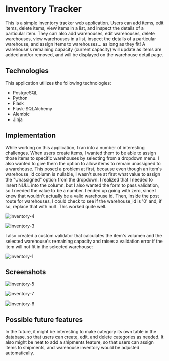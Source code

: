 # Inventory Tracker

This is a simple inventory tracker web application. Users can add items, edit items, delete items, view items in a list, and inspect the details of a particular item. 
They can also add warehouses, edit warehouses, delete warehouses, view warehouses in a list, inspect the details of a particular warehouse, and assign items to warehouses...
as long as they fit! A warehouse's remaining capacity (current capacity) will update as items are added and/or removed, and will be displayed on the warehouse detail page.

## Technologies

This application utilizes the following technologies:

- PostgreSQL
- Python
- Flask
- Flask-SQLAlchemy
- Alembic
- Jinja

## Implementation

While working on this application, I ran into a number of interesting challenges. When users create items, I wanted them to be able to assign those items to specific warehouses by selecting from a dropdown menu. I also wanted to give them the option to allow items to remain unassigned to a warehouse. This posed a problem at first, because even though an item's warehouse_id column is nullable, I wasn't sure at first what value to assign the "Unassigned" option from the dropdown. I realized that I needed to insert NULL into the column, but I also wanted the form to pass validation, so I needed the value to be a number. I ended up going with zero, since I knew that wouldn't actually be a valid warehouse id. Then, inside the post route for warehouses, I could check to see if the warehouse_id is '0' and, if so, replace that with null. This worked quite well.

![inventory-4](https://user-images.githubusercontent.com/88861592/169152261-9b6ff2d3-55bb-4f94-902a-2056e33f3511.PNG)

![inventory-3](https://user-images.githubusercontent.com/88861592/169152292-0a8c9da8-9a5f-4e20-9f79-3a596a12e2a8.PNG)

I also created a custom validator that calculates the item's volumen and the selected warehouse's remaining capacity and raises a validation error if the item will not fit in the selected warehouse:

![inventory-1](https://user-images.githubusercontent.com/88861592/169152765-ff940ac5-78e0-44a4-8016-990811fd1df9.PNG)

## Screenshots

![inventory-5](https://user-images.githubusercontent.com/88861592/169153600-02a27bb6-edf2-4ea5-a8e5-7725b5436643.PNG)

![inventory-7](https://user-images.githubusercontent.com/88861592/169153681-aa066c4a-576a-42b9-b157-56fb2888f29d.PNG)

![inventory-6](https://user-images.githubusercontent.com/88861592/169153728-61a28653-0cf9-4173-89cd-cdc90c9b7dbe.PNG)

## Possible future features

In the future, it might be interesting to make category its own table in the database, so that users can create, edit, and delete categories as needed. It also might be neat to add a shipments feature, so that users can assign items to shipments, and warehouse inventory would be adjusted automatically.

